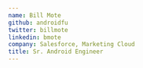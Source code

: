 ```yaml
---
name: Bill Mote
github: androidfu
twitter: billmote
linkedin: bmote
company: Salesforce, Marketing Cloud
title: Sr. Android Engineer
---
```

